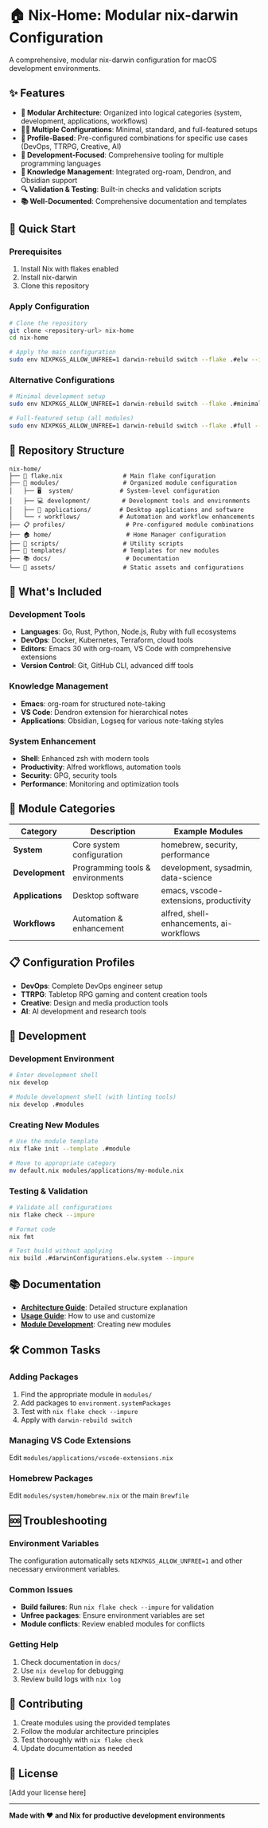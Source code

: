 # 🏠 Nix-Home: Modular nix-darwin Configuration

A comprehensive, modular nix-darwin configuration for macOS development environments.

## ✨ Features

- **🧩 Modular Architecture**: Organized into logical categories (system, development, applications, workflows)
- **👩‍💻 Multiple Configurations**: Minimal, standard, and full-featured setups
- **🎯 Profile-Based**: Pre-configured combinations for specific use cases (DevOps, TTRPG, Creative, AI)
- **🔧 Development-Focused**: Comprehensive tooling for multiple programming languages
- **📝 Knowledge Management**: Integrated org-roam, Dendron, and Obsidian support
- **🔍 Validation & Testing**: Built-in checks and validation scripts
- **📚 Well-Documented**: Comprehensive documentation and templates

## 🚀 Quick Start

### Prerequisites

1. Install Nix with flakes enabled
2. Install nix-darwin
3. Clone this repository

### Apply Configuration

```bash
# Clone the repository
git clone <repository-url> nix-home
cd nix-home

# Apply the main configuration
sudo env NIXPKGS_ALLOW_UNFREE=1 darwin-rebuild switch --flake .#elw --impure
```

### Alternative Configurations

```bash
# Minimal development setup
sudo env NIXPKGS_ALLOW_UNFREE=1 darwin-rebuild switch --flake .#minimal --impure

# Full-featured setup (all modules)
sudo env NIXPKGS_ALLOW_UNFREE=1 darwin-rebuild switch --flake .#full --impure
```

## 📁 Repository Structure

```
nix-home/
├── 📄 flake.nix                 # Main flake configuration
├── 🧩 modules/                  # Organized module configuration
│   ├── 🖥️  system/             # System-level configuration
│   ├── 💻 development/         # Development tools and environments  
│   ├── 📱 applications/        # Desktop applications and software
│   └── ⚡ workflows/           # Automation and workflow enhancements
├── 📋 profiles/                 # Pre-configured module combinations
├── 🏠 home/                     # Home Manager configuration
├── 🔧 scripts/                  # Utility scripts
├── 📝 templates/                # Templates for new modules
├── 📚 docs/                     # Documentation
└── 🎯 assets/                   # Static assets and configurations
```

## 🎯 What's Included

### Development Tools
- **Languages**: Go, Rust, Python, Node.js, Ruby with full ecosystems
- **DevOps**: Docker, Kubernetes, Terraform, cloud tools
- **Editors**: Emacs 30 with org-roam, VS Code with comprehensive extensions
- **Version Control**: Git, GitHub CLI, advanced diff tools

### Knowledge Management
- **Emacs**: org-roam for structured note-taking
- **VS Code**: Dendron extension for hierarchical notes
- **Applications**: Obsidian, Logseq for various note-taking styles

### System Enhancement
- **Shell**: Enhanced zsh with modern tools
- **Productivity**: Alfred workflows, automation tools
- **Security**: GPG, security tools
- **Performance**: Monitoring and optimization tools

## 🧩 Module Categories

| Category | Description | Example Modules |
|----------|-------------|-----------------|
| **System** | Core system configuration | homebrew, security, performance |
| **Development** | Programming tools & environments | development, sysadmin, data-science |
| **Applications** | Desktop software | emacs, vscode-extensions, productivity |
| **Workflows** | Automation & enhancement | alfred, shell-enhancements, ai-workflows |

## 📋 Configuration Profiles

- **DevOps**: Complete DevOps engineer setup
- **TTRPG**: Tabletop RPG gaming and content creation tools
- **Creative**: Design and media production tools
- **AI**: AI development and research tools

## 🔧 Development

### Development Environment

```bash
# Enter development shell
nix develop

# Module development shell (with linting tools)
nix develop .#modules
```

### Creating New Modules

```bash
# Use the module template
nix flake init --template .#module

# Move to appropriate category
mv default.nix modules/applications/my-module.nix
```

### Testing & Validation

```bash
# Validate all configurations
nix flake check --impure

# Format code
nix fmt

# Test build without applying
nix build .#darwinConfigurations.elw.system --impure
```

## 📚 Documentation

- **[Architecture Guide](docs/ARCHITECTURE.md)**: Detailed structure explanation
- **[Usage Guide](docs/USAGE.md)**: How to use and customize
- **[Module Development](docs/MODULE-GUIDE.md)**: Creating new modules

## 🛠️ Common Tasks

### Adding Packages
1. Find the appropriate module in `modules/`
2. Add packages to `environment.systemPackages`
3. Test with `nix flake check --impure`
4. Apply with `darwin-rebuild switch`

### Managing VS Code Extensions
Edit `modules/applications/vscode-extensions.nix`

### Homebrew Packages
Edit `modules/system/homebrew.nix` or the main `Brewfile`

## 🆘 Troubleshooting

### Environment Variables
The configuration automatically sets `NIXPKGS_ALLOW_UNFREE=1` and other necessary environment variables.

### Common Issues
- **Build failures**: Run `nix flake check --impure` for validation
- **Unfree packages**: Ensure environment variables are set
- **Module conflicts**: Review enabled modules for conflicts

### Getting Help
1. Check documentation in `docs/`
2. Use `nix develop` for debugging
3. Review build logs with `nix log`

## 🤝 Contributing

1. Create modules using the provided templates
2. Follow the modular architecture principles
3. Test thoroughly with `nix flake check`
4. Update documentation as needed

## 📄 License

[Add your license here]

---

**Made with ❤️ and Nix for productive development environments**
